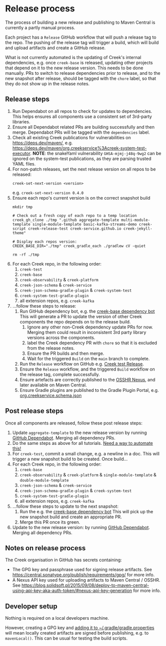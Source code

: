 # Release process

The process of building a new release and publishing to Maven Central is currently a partly manual process.

Each project has a `Release` GitHub workflow that will push a release tag to the repo.
The pushing of the release tag will trigger a build, which will build and upload artifacts and create a GitHub release.

What is not currently automated is the updating of Creek's internal dependencies, e.g. once `creek-base` is released,
updating other projects that depend on it to the new release version. This needs to be done manually.
PRs to switch to release dependencies prior to release, and to the new snapshot after release,
should be tagged with the `chore` label, so that they do not show up in the release notes.

## Release steps

1. Run Dependabot on all repos to check for updates to dependencies.
   This helps ensures all components use a consistent set of 3rd-party libraries.
2. Ensure all Dependabot related PRs are building successfully and then merge.
   Dependabot PRs will be tagged with the `dependencies` label.
3. Check all existing Creek publications for vulnerabilities on https://deps.dev/maven/, 
   e.g. https://deps.dev/maven/org.creekservice%3Acreek-system-test-executor.
   **NOTE**: the snakeYaml vulnerability `GHSA-mjmj-j48q-9wg2` can be ignored on the system-test publications,
   as they are parsing trusted YAML files.
4. For non-patch releases, set the next release version on all repos to be released:
   ```shell
   creek-set-next-version <version>
   ```
   e.g. `creek-set-next-version 0.4.0`
5. Ensure each repo's current version is on the correct snapshot build
   ```shell
   mkdir tmp
   
   # Check out a fresh copy of each repo to a temp location
   creek_gh_clone ./tmp ".github aggregate-template multi-module-template single-module-template basic-kafka-streams-demo creek-script creek-release-test creek-service.github.io creek-jekyll-theme"
   
   # Display each repos version:  
   CREEK_BASE_DIR="./tmp" creek_gradle_each ./gradlew cV -quiet
   
   rm -rf ./tmp
   ```
6. For each Creek repo, in the following order:
    1. `creek-test`
    2. `creek-base`
    3. `creek-observability` & `creek-platform`
    4. `creek-json-schema` & `creek-service`
    5. `creek-json-schema-gradle-plugin` & `creek-system-test`
    6. `creek-system-test-gradle-plugin`
    7. all extension repos, e.g. `creek-kafka`
7. ...follow these steps to release:
    1. Run GitHub dependency bot, e.g. the [creek-base dependency bot](https://github.com/creek-service/creek-base/network/updates)
       <br>This will generate a PR to update the version of other Creek components the repo depends on to the release build.
        1. Ignore any other non-Creek dependency update PRs for now.
           Merging them could result in inconsistent 3rd party library versions across the components.
        2. label the Creek dependency PR with `chore` so that it is excluded from the release notes.
        3. Ensure the PR builds and then merge.
        4. Wait for the triggered `Build` on the `main` branch to complete.
    2. Run the `Release` workflow on GitHub e.g. [Creek test Release](https://github.com/creek-service/creek-test/actions/workflows/release.yml).
    3. Ensure the `Release` workflow, and the triggered `Build` workflow on the release tag, complete successfully.
    4. Ensure artefacts are correctly published to the [OSSHR Nexus](https://s01.oss.sonatype.org/), and later available on Maven Central.
    5. Ensure Gradle plugins are published to the Gradle Plugin Portal, e.g. [org.creekservice.schema.json](https://plugins.gradle.org/plugin/org.creekservice.schema.json)

## Post release steps

Once all components are released, follow these post release steps:

1. Update `aggregate-template` to the new release version
   by running [GitHub Dependabot](https://github.com/creek-service/aggregate-template/network/updates).
   Merging all dependency PRs.
2. Do the same steps as above for all tutorials. [Need a way to automate this!](https://github.com/dependabot/dependabot-core/issues/6098)
3. For `creek-test`, commit a small change, e.g. a newline in a doc.
   This will trigger a new snapshot build to be created.
   Once build...
4. For each Creek repo, in the following order:
    1. `creek-base`
    2. `creek-observability` & `creek-platform` & `single-module-template` & `double-module-template`
    3. `creek-json-schema` & `creek-service`
    4. `creek-json-schema-gradle-plugin` & `creek-system-test`
    5. `creek-system-test-gradle-plugin`
    6. all extension repos, e.g. `creek-kafka`
5. ...follow these steps to update to the next snapshot:
    1. Run the e.g. the [creek-base dependency bot](https://github.com/creek-service/creek-base/network/updates)
       This will pick up the new snapshot build and create an appropriate PR.
    2. Merge this PR once its green.
6. Update  to the new release version:
   by running [GitHub Dependabot](https://github.com/creek-service/aggregate-template/network/updates).
   Merging all dependency PRs.

## Notes on release process

The Creek organisation in GitHub has secrets containing:
- The GPG key and passphrase used for signing release artifacts.
  See https://central.sonatype.org/publish/requirements/gpg/ for more info.
- A Nexus API key used for uploading artifacts to Maven Central / OSSHR.
  See https://blog.solidsoft.pl/2015/09/08/deploy-to-maven-central-using-api-key-aka-auth-token/#nexus-api-key-generation for more info.

## Developer setup

Nothing is required on a local developers machine.

However, creating a GPG key and [adding it to ~/.gradle/gradle.properties](https://central.sonatype.org/publish/publish-gradle/#credentials)
will mean locally created artifacts are signed before publishing, e.g. to `mavenLocal()`.
This can be usual for testing the build scripts.
